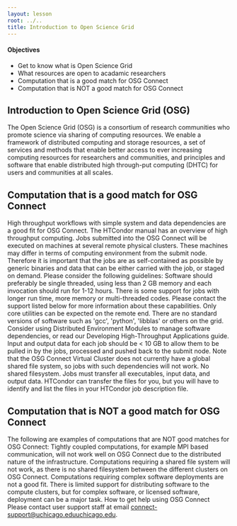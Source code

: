 ```yaml
---
layout: lesson
root: ../..
title: Introduction to Open Science Grid 
---
```

<div class="objectives" markdown="1">

#### Objectives
*   Get to know what is Open Science Grid
*   What resources are open to acadamic researchers
*   Computation that is a good match for OSG Connect
*   Computation that is NOT a good match for OSG Connect

</div>

<h2> Introduction to Open Science Grid (OSG)  </h2> 

The Open Science Grid (OSG) is a consortium of research communities who promote science via sharing of computing resources. We enable a framework of distributed computing and storage resources, a set of services and methods that enable better access to ever increasing computing resources for researchers and communities, and principles and software that enable distributed high through-put computing (DHTC) for users and communities at all scales.

<h2> Computation that is a good match for OSG Connect </h2> 

High throughput workflows with simple system and data dependencies are a good fit for OSG Connect. The HTCondor manual has an overview of high throughput computing.
Jobs submitted into the OSG Connect will be executed on machines at several remote physical clusters. These machines may differ in terms of computing environment from the submit node. Therefore it is important that the jobs are as self-contained as possible by generic binaries and data that can be either carried with the job, or staged on demand. Please consider the following guidelines:
Software should preferably be single threaded, using less than 2 GB memory and each invocation should run for 1-12 hours. There is some support for jobs with longer run time, more memory or multi-threaded codes. Please contact the support listed below for more information about these capabilities.
Only core utilities can be expected on the remote end. There are no standard versions of software such as 'gcc', 'python', 'libblas' or others on the grid. Consider using Distributed Environment Modules to manage software dependencies, or read our Developing High-Throughput Applications guide.
Input and output data for each job should be < 10 GB to allow them to be pulled in by the jobs, processed and pushed back to the submit node. Note that the OSG Connect Virtual Cluster does not currently have a global shared file system, so jobs with such dependencies will not work.
No shared filesystem. Jobs must transfer all executables, input data, and output data. HTCondor can transfer the files for you, but you will have to identify and list the files in your HTCondor job description file.


<h2> Computation that is NOT a good match for OSG Connect </h2> 

The following are examples of computations that are NOT good matches for OSG Connect:
Tightly coupled computations, for example MPI based communication, will not work well on OSG Connect due to the distributed nature of the infrastructure.
Computations requiring a shared file system will not work, as there is no shared filesystem between the different clusters on OSG Connect.
Computations requiring complex software deployments are not a good fit. There is limited support for distributing software to the compute clusters, but for complex software, or licensed software, deployment can be a major task.
How to get help using OSG Connect
Please contact user support staff at email connect-support@uchicago.eduuchicago.edu. 

